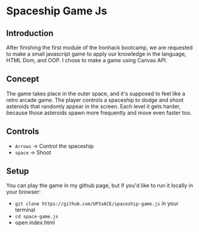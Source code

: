 # Spaceship Game Js
## Introduction
After finishing the first module of the Ironhack bootcamp, we are requested to make a small javascript game to apply our knowledge in the language, HTML Dom, and OOP. I chose to make a game using Canvas API.
## Concept
The game takes place in the outer space, and it's supposed to feel like a retro arcade game. 
The player controls a spaceship to dodge and shoot asteroids that randomly appear in the screen. 
Each level it gets harder, because those asteroids spawn more frequently and move even faster too.
## Controls
- `Arrows` -> Control the spaceship
- `space` -> Shoot
## Setup
You can play the game in my github page, but if you'd like to run it locally in your browser:

-  `git clone https://github.com/UPSxACE/spaceship-game.js` in your terminal
-  `cd space-game.js`
-  open index.html

